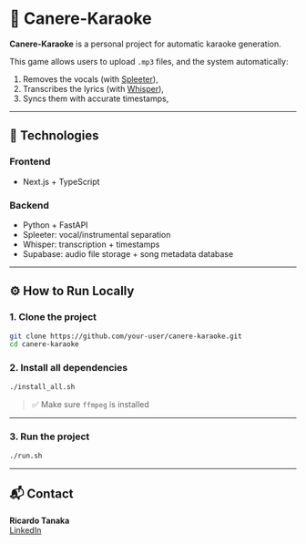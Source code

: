 # 🎤 Canere-Karaoke

**Canere-Karaoke** is a personal project for automatic karaoke generation.

This game allows users to upload `.mp3` files, and the system automatically:
1. Removes the vocals (with [Spleeter](https://github.com/deezer/spleeter)),
2. Transcribes the lyrics (with [Whisper](https://github.com/openai/whisper)),
3. Syncs them with accurate timestamps,

---

## 🔧 Technologies 

### Frontend
- Next.js + TypeScript

### Backend 
- Python + FastAPI
- Spleeter: vocal/instrumental separation
- Whisper: transcription + timestamps
- Supabase: audio file storage + song metadata database

---

## ⚙️ How to Run Locally

### 1. Clone the project
```bash
git clone https://github.com/your-user/canere-karaoke.git
cd canere-karaoke
```

### 2. Install all dependencies
```bash
./install_all.sh
```

> ✅ Make sure `ffmpeg` is installed

---

### 3. Run the project
```bash
./run.sh
```

---

## 📬 Contact

**Ricardo Tanaka**  
[LinkedIn](https://www.linkedin.com/in/tanakaricardo/)